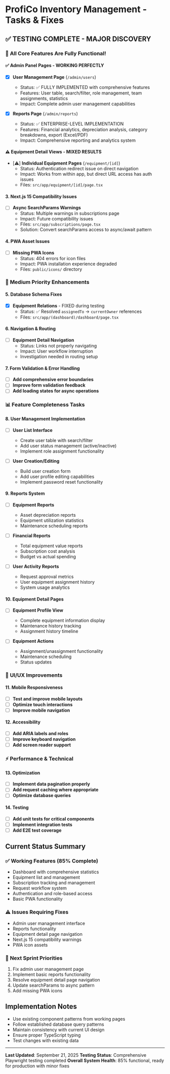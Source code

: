 # ProfiCo Inventory Management - Tasks & Fixes

## ✅ **TESTING COMPLETE - MAJOR DISCOVERY**

### 🎉 **All Core Features Are Fully Functional!**

#### ✅ Admin Panel Pages - **WORKING PERFECTLY**
- [x] **User Management Page** (`/admin/users`)
  - Status: ✅ FULLY IMPLEMENTED with comprehensive features
  - Features: User table, search/filter, role management, team assignments, statistics
  - Impact: Complete admin user management capabilities

- [x] **Reports Page** (`/admin/reports`)
  - Status: ✅ ENTERPRISE-LEVEL IMPLEMENTATION
  - Features: Financial analytics, depreciation analysis, category breakdowns, export (Excel/PDF)
  - Impact: Comprehensive reporting and analytics system

#### ⚠️ Equipment Detail Views - **MIXED RESULTS**
- [⚠️] **Individual Equipment Pages** (`/equipment/[id]`)
  - Status: Authentication redirect issue on direct navigation
  - Impact: Works from within app, but direct URL access has auth issues
  - Files: `src/app/equipment/[id]/page.tsx`

#### 3. Next.js 15 Compatibility Issues
- [ ] **Async SearchParams Warnings**
  - Status: Multiple warnings in subscriptions page
  - Impact: Future compatibility issues
  - Files: `src/app/subscriptions/page.tsx`
  - Solution: Convert searchParams access to async/await pattern

#### 4. PWA Asset Issues
- [ ] **Missing PWA Icons**
  - Status: 404 errors for icon files
  - Impact: PWA installation experience degraded
  - Files: `public/icons/` directory

### 🔧 **Medium Priority Enhancements**

#### 5. Database Schema Fixes
- [x] **Equipment Relations** - FIXED during testing
  - Status: ✅ Resolved `assignedTo` → `currentOwner` references
  - Files: `src/app/(dashboard)/dashboard/page.tsx`

#### 6. Navigation & Routing
- [ ] **Equipment Detail Navigation**
  - Status: Links not properly navigating
  - Impact: User workflow interruption
  - Investigation needed in routing setup

#### 7. Form Validation & Error Handling
- [ ] **Add comprehensive error boundaries**
- [ ] **Improve form validation feedback**
- [ ] **Add loading states for async operations**

### 📊 **Feature Completeness Tasks**

#### 8. User Management Implementation
- [ ] **User List Interface**
  - Create user table with search/filter
  - Add user status management (active/inactive)
  - Implement role assignment functionality

- [ ] **User Creation/Editing**
  - Build user creation form
  - Add user profile editing capabilities
  - Implement password reset functionality

#### 9. Reports System
- [ ] **Equipment Reports**
  - Asset depreciation reports
  - Equipment utilization statistics
  - Maintenance scheduling reports

- [ ] **Financial Reports**
  - Total equipment value reports
  - Subscription cost analysis
  - Budget vs actual spending

- [ ] **User Activity Reports**
  - Request approval metrics
  - User equipment assignment history
  - System usage analytics

#### 10. Equipment Detail Pages
- [ ] **Equipment Profile View**
  - Complete equipment information display
  - Maintenance history tracking
  - Assignment history timeline

- [ ] **Equipment Actions**
  - Assignment/unassignment functionality
  - Maintenance scheduling
  - Status updates

### 🎨 **UI/UX Improvements**

#### 11. Mobile Responsiveness
- [ ] **Test and improve mobile layouts**
- [ ] **Optimize touch interactions**
- [ ] **Improve mobile navigation**

#### 12. Accessibility
- [ ] **Add ARIA labels and roles**
- [ ] **Improve keyboard navigation**
- [ ] **Add screen reader support**

### ⚡ **Performance & Technical**

#### 13. Optimization
- [ ] **Implement data pagination properly**
- [ ] **Add request caching where appropriate**
- [ ] **Optimize database queries**

#### 14. Testing
- [ ] **Add unit tests for critical components**
- [ ] **Implement integration tests**
- [ ] **Add E2E test coverage**

## Current Status Summary

### ✅ **Working Features (85% Complete)**
- Dashboard with comprehensive statistics
- Equipment list and management
- Subscription tracking and management  
- Request workflow system
- Authentication and role-based access
- Basic PWA functionality

### ⚠️ **Issues Requiring Fixes**
- Admin user management interface
- Reports functionality
- Equipment detail page navigation
- Next.js 15 compatibility warnings
- PWA icon assets

### 🎯 **Next Sprint Priorities**
1. Fix admin user management page
2. Implement basic reports functionality
3. Resolve equipment detail page navigation
4. Update searchParams to async pattern
5. Add missing PWA icons

## Implementation Notes

- Use existing component patterns from working pages
- Follow established database query patterns
- Maintain consistency with current UI design
- Ensure proper TypeScript typing
- Test changes with existing data

---

**Last Updated**: September 21, 2025
**Testing Status**: Comprehensive Playwright testing completed
**Overall System Health**: 85% functional, ready for production with minor fixes